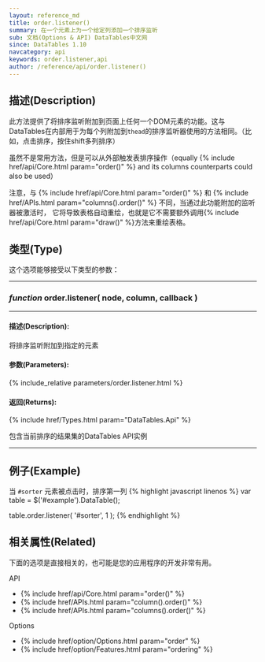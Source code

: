 ```yaml
---
layout: reference_md
title: order.listener()
summary: 在一个元素上为一个给定列添加一个排序监听
sub: 文档(Options & API) DataTables中文网
since: DataTables 1.10
navcategory: api
keywords: order.listener,api
author: /reference/api/order.listener()
---
```





## 描述(Description)
此方法提供了将排序监听附加到页面上任何一个DOM元素的功能。这与DataTables在内部用于为每个列附加到`thead`的排序监听器使用的方法相同。（比如，点击排序，按住shift多列排序）

虽然不是常用方法，但是可以从外部触发表排序操作（equally {% include href/api/Core.html param="order()" %} and its columns counterparts could also be used）

注意，与 {% include href/api/Core.html param="order()" %} 和 {% include href/APIs.html param="columns().order()" %} 不同，当通过此功能附加的监听器被激活时，
它将导致表格自动重绘，也就是它不需要额外调用{% include href/api/Core.html param="draw()" %}方法来重绘表格。




## 类型(Type)
这个选项能够接受以下类型的参数：

---

### _function_ **order.listener( node, column, callback )** 

---
    

#### 描述(Description):

将排序监听附加到指定的元素
     
#### 参数(Parameters):
{% include_relative parameters/order.listener.html %}

#### 返回(Returns):

{% include href/Types.html param="DataTables.Api" %}

包含当前排序的结果集的DataTables API实例

--- 
    
## 例子(Example)

当 `#sorter` 元素被点击时，排序第一列
{% highlight javascript linenos %}
var table = $('#example').DataTable();
 
table.order.listener( '#sorter', 1 );
{% endhighlight %}



## 相关属性(Related)
下面的选项是直接相关的，也可能是您的应用程序的开发非常有用。

API

- {% include href/api/Core.html param="order()" %}
- {% include href/APIs.html param="column().order()" %}
- {% include href/APIs.html param="columns().order()" %}


Options

- {% include href/option/Options.html param="order" %}
- {% include href/option/Features.html param="ordering" %}
